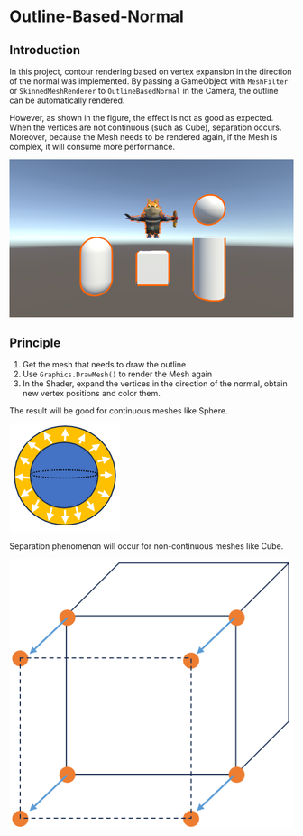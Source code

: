 # Outline-Based-Normal

## Introduction
In this project, contour rendering based on vertex expansion in the direction of the normal was implemented. By passing a GameObject with `MeshFilter` or `SkinnedMeshRenderer` to `OutlineBasedNormal` in the Camera, the outline can be automatically rendered. 

However, as shown in the figure, the effect is not as good as expected. When the vertices are not continuous (such as Cube), separation occurs. Moreover, because the Mesh needs to be rendered again, if the Mesh is complex, it will consume more performance.

![result](/Imgs/ImageEffects/Outlines/OutlineBasedNormal/01.png)

## Principle
1. Get the mesh that needs to draw the outline
2. Use `Graphics.DrawMesh()` to render the Mesh again
3. In the Shader, expand the vertices in the direction of the normal, obtain new vertex positions and color them.

The result will be good for continuous meshes like Sphere.

![01](/Imgs/ImageEffects/Outlines/OutlineBasedNormal/02.png)

Separation phenomenon will occur for non-continuous meshes like Cube.

![02](/Imgs/ImageEffects/Outlines/OutlineBasedNormal/03.png)